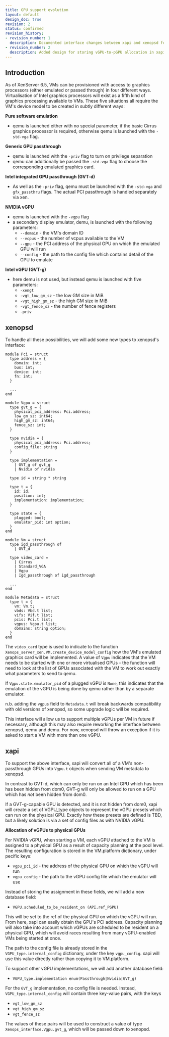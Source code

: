 ```yaml
---
title: GPU support evolution
layout: default
design_doc: true
revision: 2
status: confirmed
revision_history:
- revision_number: 1
  description: Documented interface changes between xapi and xenopsd for vGPU
- revision_number: 2
  description: Added design for storing vGPU-to-pGPU allocation in xapi database
---
```


Introduction
------------

As of XenServer 6.5, VMs can be provisioned with access to graphics processors
(either emulated or passed through) in four different ways. Virtualisation of
Intel graphics processors will exist as a fifth kind of graphics processing
available to VMs. These five situations all require the VM's device model to be
created in subtly different ways:

__Pure software emulation__

- qemu is launched either with no special parameter, if the basic Cirrus
  graphics processor is required, otherwise qemu is launched with the
  `-std-vga` flag.

__Generic GPU passthrough__

- qemu is launched with the `-priv` flag to turn on privilege separation
- qemu can additionally be passed the `-std-vga` flag to choose the
  corresponding emulated graphics card.

__Intel integrated GPU passthrough (GVT-d)__

- As well as the `-priv` flag, qemu must be launched with the `-std-vga` and
  `gfx_passthru` flags. The actual PCI passthrough is handled separately
  via xen.

__NVIDIA vGPU__

- qemu is launched with the `-vgpu` flag
- a secondary display emulator, demu, is launched with the following parameters:
  - `--domain` - the VM's domain ID
  - `--vcpus` - the number of vcpus available to the VM
  - `--gpu` - the PCI address of the physical GPU on which the emulated GPU will
    run
  - `--config` - the path to the config file which contains detail of the GPU to
      emulate

__Intel vGPU (GVT-g)__

- here demu is not used, but instead qemu is launched with five parameters:
  - `-xengt`
  - `-vgt_low_gm_sz` - the low GM size in MiB
  - `-vgt_high_gm_sz` - the high GM size in MiB
  - `-vgt_fence_sz` - the number of fence registers
  - `-priv`

xenopsd
-------

To handle all these possibilities, we will add some new types to xenopsd's
interface:

```
module Pci = struct
  type address = {
    domain: int;
    bus: int;
    device: int;
    fn: int;
  }

  ...
end

module Vgpu = struct
  type gvt_g = {
    physical_pci_address: Pci.address;
    low_gm_sz: int64;
    high_gm_sz: int64;
    fence_sz: int;
  }

  type nvidia = {
    physical_pci_address: Pci.address;
    config_file: string
  }

  type implementation =
    | GVT_g of gvt_g
    | Nvidia of nvidia

  type id = string * string

  type t = {
    id: id;
    position: int;
    implementation: implementation;
  }

  type state = {
    plugged: bool;
    emulator_pid: int option;
  }
end

module Vm = struct
  type igd_passthrough of
    | GVT_d

  type video_card =
    | Cirrus
    | Standard_VGA
    | Vgpu
    | Igd_passthrough of igd_passthrough

  ...
end

module Metadata = struct
  type t = {
    vm: Vm.t;
    vbds: Vbd.t list;
    vifs: Vif.t list;
    pcis: Pci.t list;
    vgpus: Vgpu.t list;
    domains: string option;
  }
end
```

The `video_card` type is used to indicate to the function
`Xenops_server_xen.VM.create_device_model_config` how the VM's emulated graphics
card will be implemented. A value of `Vgpu` indicates that the VM needs to be
started with one or more virtualised GPUs - the function will need to look at
the list of GPUs associated with the VM to work out exactly what parameters to
send to qemu.

If `Vgpu.state.emulator_pid` of a plugged vGPU is `None`, this indicates that
the emulation of the vGPU is being done by qemu rather than by a separate
emulator.

n.b. adding the `vgpus` field to `Metadata.t` will break backwards compatibility
with old versions of xenopsd, so some upgrade logic will be required.

This interface will allow us to support multiple vGPUs per VM in future if
necessary, although this may also require reworking the interface between
xenopsd, qemu and demu. For now, xenopsd will throw an exception if it is asked
to start a VM with more than one vGPU.

xapi
----

To support the above interface, xapi will convert all of a VM's non-passthrough
GPUs into `Vgpu.t` objects when sending VM metadata to xenopsd.

In contrast to GVT-d, which can only be run on an Intel GPU which has been
has been hidden from dom0, GVT-g will only be allowed to run on a GPU which has
_not_ been hidden from dom0.

If a GVT-g-capable GPU is detected, and it is not hidden from dom0, xapi will
create a set of VGPU_type objects to represent the vGPU presets which can run on
the physical GPU. Exactly how these presets are defined is TBD, but a likely
solution is via a set of config files as with NVIDIA vGPU.

__Allocation of vGPUs to physical GPUs__

For NVIDIA vGPU, when starting a VM, each vGPU attached to the VM is assigned
to a physical GPU as a result of capacity planning at the pool level. The
resulting configuration is stored in the VM.platform dictionary, under
pecific keys:

- `vgpu_pci_id` - the address of the physical GPU on which the vGPU will run
- `vgpu_config` - the path to the vGPU config file which the emulator will use

Instead of storing the assignment in these fields, we will add a new database
field:

- `VGPU.scheduled_to_be_resident_on (API.ref_PGPU)`

This will be set to the ref of the physical GPU on which the vGPU will run. From
here, xapi can easily obtain the GPU's PCI address. Capacity planning will also
take into account which vGPUs are scheduled to be resident on a physical GPU,
which will avoid races resulting from many vGPU-enabled VMs being started at
once.

The path to the config file is already stored in the `VGPU_type.internal_config`
dictionary, under the key `vgpu_config`. xapi will use this value directly
rather than copying it to VM.platform.

To support other vGPU implementations, we will add another database field:

- `VGPU_type.implementation enum(Passthrough|Nvidia|GVT_g)`

For the `GVT_g` implementation, no config file is needed. Instead,
`VGPU_type.internal_config` will contain three key-value pairs, with the keys

- `vgt_low_gm_sz`
- `vgt_high_gm_sz`
- `vgt_fence_sz`

The values of these pairs will be used to construct a value of type
`Xenops_interface.Vgpu.gvt_g`, which will be passed down to xenopsd.
